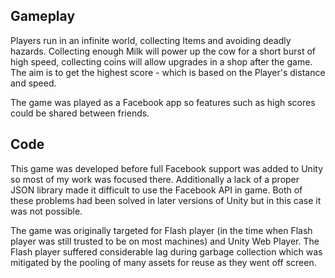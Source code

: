## Gameplay

Players run in an infinite world, collecting Items and avoiding deadly hazards. Collecting enough Milk will power up the cow for a short burst of high speed, collecting coins will allow upgrades in a shop after the game. The aim is to get the highest score - which is based on the Player's distance and speed.

The game was played as a Facebook app so features such as high scores could be shared between friends.

## Code

This game was developed before full Facebook support was added to Unity so most of my work was focused there. Additionally a lack of a proper JSON library made it difficult to use the Facebook API in game. Both of these problems had been solved in later versions of Unity but in this case it was not possible.

The game was originally targeted for Flash player (in the time when Flash player was still trusted to be on most machines) and Unity Web Player. The Flash player suffered considerable lag during garbage collection which was mitigated by the pooling of many assets for reuse as they went off screen.
